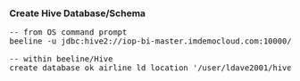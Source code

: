 ### Create Hive Database/Schema
<pre>
-- from OS command prompt
beeline -u jdbc:hive2://iop-bi-master.imdemocloud.com:10000/ -n ldave2001

-- within beeline/Hive 
create database ok_airline_ld location '/user/ldave2001/hive/warehouse/airline.db';
</pre>
